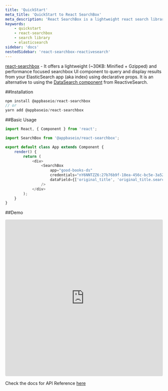 ```yaml
---
title: 'QuickStart'
meta_title: 'QuickStart to React SearchBox'
meta_description: 'React SearchBox is a lightweight react search library with some common utilities.'
keywords:
    - quickstart
    - react-searchbox
    - search library
    - elasticsearch
sidebar: 'docs'
nestedSidebar: 'react-searchbox-reactivesearch'
---
```


[react-searchbox](https://github.com/appbaseio/react-searchbox) - It offers a lightweight (~30KB: Minified + Gzipped) and performance focused searchbox UI component to query and display results from your ElasticSearch app (aka index) using declarative props. It is an alternative to using the [DataSearch component](/docs/reactivesearch/v3/search/datasearch/) from ReactiveSearch.

##Installation

```js
npm install @appbaseio/react-searchbox
// or
yarn add @appbaseio/react-searchbox
```

##Basic Usage

```js
import React, { Component } from 'react';

import SearchBox from '@appbaseio/react-searchbox';

export default class App extends Component {
	render() {
		return (
			<div>
				<SearchBox
					app="good-books-ds"
					credentials="nY6NNTZZ6:27b76b9f-18ea-456c-bc5e-3a5263ebc63d"
					dataField={['original_title', 'original_title.search']}
				/>
			</div>
		);
	}
}
```

##Demo

<iframe src="https://codesandbox.io/embed/github/appbaseio/searchbox/tree/master/packages/react-searchbox/examples/demo" style="width:100%; height:500px; border:0; border-radius: 4px; overflow:hidden;" sandbox="allow-modals allow-forms allow-popups allow-scripts allow-same-origin"></iframe>

Check the docs for API Reference [here](/docs/reactivesearch/react-searchbox/apireference/)
